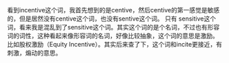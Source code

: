 看到incentive这个词，我首先想到的是centive，然后centive的第一感觉是敏感的，但是居然没有centive这个词，也没有sentive这个词。
只有 sensitive这个词，看来我是混乱到了sensitive这个词。其实这个词的是个名词，不过也有形容词的词性，这种看起来像形容词的名词，好像比较抽象，这个词的意思是激励。
比如股权激励（Equity Incentive）。其实后来查了下，这个词和incite更接近，有刺激，煽动的意思。
